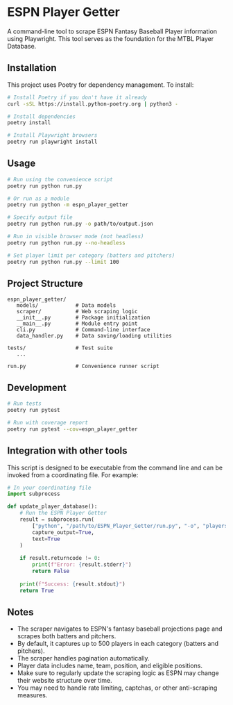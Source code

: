 # ESPN Player Getter

A command-line tool to scrape ESPN Fantasy Baseball Player information using Playwright. This tool serves as the foundation for the MTBL Player Database.

## Installation

This project uses Poetry for dependency management. To install:

```bash
# Install Poetry if you don't have it already
curl -sSL https://install.python-poetry.org | python3 -

# Install dependencies
poetry install

# Install Playwright browsers
poetry run playwright install
```

## Usage

```bash
# Run using the convenience script
poetry run python run.py

# Or run as a module
poetry run python -m espn_player_getter

# Specify output file
poetry run python run.py -o path/to/output.json

# Run in visible browser mode (not headless)
poetry run python run.py --no-headless

# Set player limit per category (batters and pitchers)
poetry run python run.py --limit 100
```

## Project Structure

```
espn_player_getter/
   models/            # Data models
   scraper/           # Web scraping logic
   __init__.py        # Package initialization
   __main__.py        # Module entry point
   cli.py             # Command-line interface
   data_handler.py    # Data saving/loading utilities

tests/                # Test suite
   ...

run.py                # Convenience runner script
```

## Development

```bash
# Run tests
poetry run pytest

# Run with coverage report
poetry run pytest --cov=espn_player_getter
```

## Integration with other tools

This script is designed to be executable from the command line and can be invoked from a coordinating file. For example:

```python
# In your coordinating file
import subprocess

def update_player_database():
    # Run the ESPN Player Getter
    result = subprocess.run(
        ["python", "/path/to/ESPN_Player_Getter/run.py", "-o", "players.json"],
        capture_output=True,
        text=True
    )
    
    if result.returncode != 0:
        print(f"Error: {result.stderr}")
        return False
        
    print(f"Success: {result.stdout}")
    return True
```

## Notes

- The scraper navigates to ESPN's fantasy baseball projections page and scrapes both batters and pitchers.
- By default, it captures up to 500 players in each category (batters and pitchers).
- The scraper handles pagination automatically.
- Player data includes name, team, position, and eligible positions.
- Make sure to regularly update the scraping logic as ESPN may change their website structure over time.
- You may need to handle rate limiting, captchas, or other anti-scraping measures.